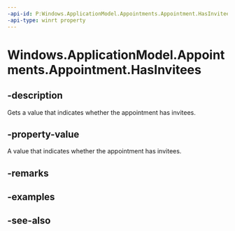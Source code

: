 ----api-id: P:Windows.ApplicationModel.Appointments.Appointment.HasInvitees
-api-type: winrt property
---<!-- Property syntaxpublic bool HasInvitees { get; }--># Windows.ApplicationModel.Appointments.Appointment.HasInvitees## -descriptionGets a value that indicates whether the appointment has invitees.## -property-valueA value that indicates whether the appointment has invitees.## -remarks## -examples## -see-also
